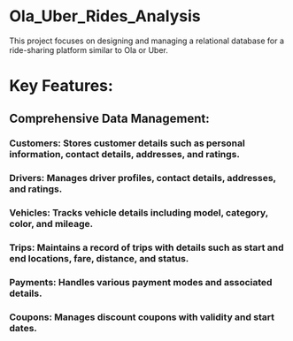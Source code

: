 # Ola_Uber_Rides_Analysis
This project focuses on designing and managing a relational database for a ride-sharing platform similar to Ola or Uber. 

# Key Features:
## Comprehensive Data Management:

### Customers: Stores customer details such as personal information, contact details, addresses, and ratings.
### Drivers: Manages driver profiles, contact details, addresses, and ratings.
### Vehicles: Tracks vehicle details including model, category, color, and mileage.
### Trips: Maintains a record of trips with details such as start and end locations, fare, distance, and status.
### Payments: Handles various payment modes and associated details.
### Coupons: Manages discount coupons with validity and start dates.
